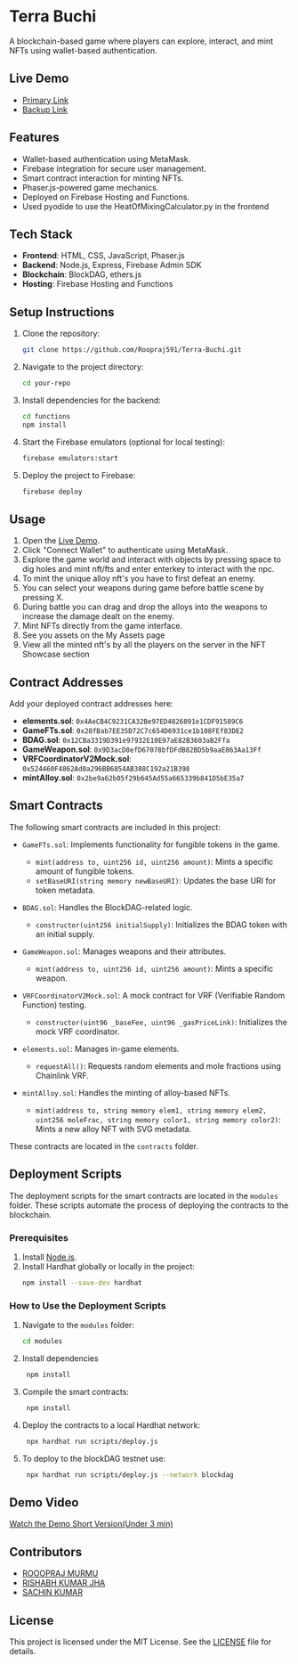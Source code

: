 # Terra Buchi
A blockchain-based game where players can explore, interact, and mint NFTs using wallet-based authentication.

## Live Demo
- [Primary Link](https://terrabuchi.web.app)
- [Backup Link](https://terrabuchi.firebaseapp.com/)

## Features
- Wallet-based authentication using MetaMask.
- Firebase integration for secure user management.
- Smart contract interaction for minting NFTs.
- Phaser.js-powered game mechanics.
- Deployed on Firebase Hosting and Functions.
- Used pyodide to use the HeatOfMixingCalculator.py in the frontend

## Tech Stack
- **Frontend**: HTML, CSS, JavaScript, Phaser.js
- **Backend**: Node.js, Express, Firebase Admin SDK
- **Blockchain**: BlockDAG, ethers.js
- **Hosting**: Firebase Hosting and Functions

## Setup Instructions
1. Clone the repository:
   ```bash
   git clone https://github.com/Roopraj591/Terra-Buchi.git
   ```
2. Navigate to the project directory:
   ```bash
   cd your-repo
   ```
3. Install dependencies for the backend:
   ```bash
   cd functions
   npm install
   ```
4. Start the Firebase emulators (optional for local testing):
   ```bash
   firebase emulators:start
   ```
5. Deploy the project to Firebase:
   ```bash
   firebase deploy
   ```

## Usage
1. Open the [Live Demo](https://terrabuchi.web.app).
2. Click "Connect Wallet" to authenticate using MetaMask.
3. Explore the game world and interact with objects by pressing space to dig holes and mint nft/fts and enter enterkey to interact with the npc.
4. To mint the unique alloy nft's you have to first defeat an enemy.
5. You can select your weapons during game before battle scene by pressing X.
6. During battle you can drag and drop the alloys into the weapons to increase the damage dealt on the enemy.
7. Mint NFTs directly from the game interface.
8. See you assets on the My Assets page
9. View all the minted nft's by all the players on the server in the NFT Showcase section

## Contract Addresses

Add your deployed contract addresses here:


- **elements.sol**: `0x4AeCB4C9231CA32Be97ED4826891e1CDF91589C6`
- **GameFTs.sol**: `0x28fBab7EE35D72C7c654D6931ce1b108FEf83DE2`
- **BDAG.sol**: `0x12CBa3319D391e97932E10E97aE82B3603aB2Ffa`
- **GameWeapon.sol**: `0x9D3acD8efD67078bfDFdB82BD5b9aaE863Aa13Ff`
- **VRFCoordinatorV2Mock.sol**: `0x524460F4862Ad0a296BB6854AB388C192a21B398`
- **mintAlloy.sol**: `0x2be9a62b05f29b645Ad55a665339b841D5bE35a7`


## Smart Contracts

The following smart contracts are included in this project:

- `GameFTs.sol`: Implements functionality for fungible tokens in the game.
  - `mint(address to, uint256 id, uint256 amount)`: Mints a specific amount of fungible tokens.
  - `setBaseURI(string memory newBaseURI)`: Updates the base URI for token metadata.

- `BDAG.sol`: Handles the BlockDAG-related logic.
  - `constructor(uint256 initialSupply)`: Initializes the BDAG token with an initial supply.

- `GameWeapon.sol`: Manages weapons and their attributes.
  - `mint(address to, uint256 id, uint256 amount)`: Mints a specific weapon.

- `VRFCoordinatorV2Mock.sol`: A mock contract for VRF (Verifiable Random Function) testing.
  - `constructor(uint96 _baseFee, uint96 _gasPriceLink)`: Initializes the mock VRF coordinator.

- `elements.sol`: Manages in-game elements.
  - `requestAll()`: Requests random elements and mole fractions using Chainlink VRF.

- `mintAlloy.sol`: Handles the minting of alloy-based NFTs.
  - `mint(address to, string memory elem1, string memory elem2, uint256 moleFrac, string memory color1, string memory color2)`: Mints a new alloy NFT with SVG metadata.

These contracts are located in the `contracts` folder.

## Deployment Scripts

The deployment scripts for the smart contracts are located in the `modules` folder. These scripts automate the process of deploying the contracts to the blockchain.

### Prerequisites
1. Install [Node.js](https://nodejs.org/).
2. Install Hardhat globally or locally in the project:
   ```bash
   npm install --save-dev hardhat

### How to Use the Deployment Scripts
1. Navigate to the `modules` folder:
   ```bash
   cd modules

2. Install dependencies 
   ```bash
    npm install

3. Compile the smart contracts:
   ```bash
    npm install

4. Deploy the contracts to a local Hardhat network:
   ```bash
    npx hardhat run scripts/deploy.js

5. To deploy to the blockDAG testnet use:
   ```bash
    npx hardhat run scripts/deploy.js --network blockdag

## Demo Video
[Watch the Demo Short Version(Under 3 min)](https://youtu.be/Qq_LS96P2Og)

## Contributors
- [ROOOPRAJ MURMU](https://github.com/Roopraj591)
- [RISHABH KUMAR JHA](https://github.com/Rishabh24-dsa)
- [SACHIN KUMAR](https://github.com/SKumar9696)

## License
This project is licensed under the MIT License. See the [LICENSE](./LICENSE) file for details.

